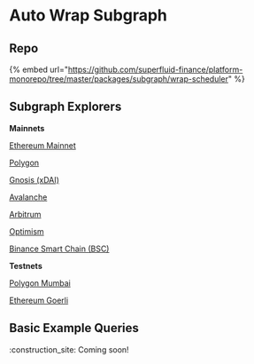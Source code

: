 # Auto Wrap Subgraph

## Repo

{% embed url="https://github.com/superfluid-finance/platform-monorepo/tree/master/packages/subgraph/wrap-scheduler" %}

## Subgraph Explorers

**Mainnets**

[Ethereum Mainnet](https://thegraph.com/hosted-service/subgraph/superfluid-finance/auto-wrap-v1-eth-mainnet)

[Polygon](https://thegraph.com/hosted-service/subgraph/superfluid-finance/auto-wrap-v1-polygon-mainnet)

[Gnosis (xDAI)](https://thegraph.com/hosted-service/subgraph/superfluid-finance/auto-wrap-v1-xdai-mainnet)

[Avalanche](https://thegraph.com/hosted-service/subgraph/superfluid-finance/auto-wrap-v1-avalanche-c)

[Arbitrum](https://thegraph.com/hosted-service/subgraph/superfluid-finance/auto-wrap-v1-arbitrum-one)

[Optimism](https://thegraph.com/hosted-service/subgraph/superfluid-finance/auto-wrap-v1-optimism-mainnet)

[Binance Smart Chain (BSC)](https://thegraph.com/hosted-service/subgraph/superfluid-finance/scheduling-v1-bsc-mainnet)

**Testnets**

[Polygon Mumbai](https://thegraph.com/hosted-service/subgraph/superfluid-finance/auto-wrap-v1-polygon-mumbai)

[Ethereum Goerli](https://thegraph.com/hosted-service/subgraph/superfluid-finance/auto-wrap-v1-eth-goerli)

## Basic Example Queries

:construction\_site: Coming soon!
